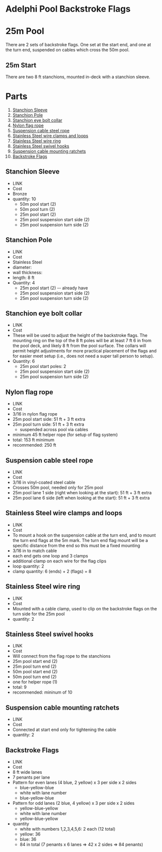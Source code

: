 # Adelphi Pool Backstroke Flags

# 25m Pool

There are 2 sets of backstroke flags. One set at the start end, and one at the turn end,
suspended on cables which cross the 50m pool.

## 25m Start

There are two 8 ft stanchions, mounted in-deck with a stanchion sleeve.

# Parts

1. [Stanchion Sleeve](#stanchion-sleeve)
1. [Stanchion Pole](#stanchion-pole)
1. [Stanchion eye bolt collar](#stanchion-eye-bolt-collar)
1. [Nylon flag rope](#nylon-flag-rope)
1. [Suspension cable steel rope](#suspension-cable-steel-rope)
1. [Stainless Steel wire clamps and loops](#stainless-steel-wire-clamps-and-loops)
1. [Stainless Steel wire ring](#stainless-steel-wire-ring)
1. [Stainless Steel swivel hooks](#stainless-steel-swivel-hooks)
1. [Suspension cable mounting ratchets](#suspension-cable-mounting-ratchets)
1. [Backstroke Flags](#backstroke-flags)

## Stanchion Sleeve
  * LINK
  * Cost
  * Bronze
  * quantity: 10
    * 50m pool start (2)
    * 50m pool turn (2)
    * 25m pool start (2)
    * 25m pool suspension start side (2)
    * 25m pool suspension turn side (2)

## Stanchion Pole
  * LINK
  * Cost
  * Stainless Steel
  * diameter:
  * wall thickness:
  * length: 8 ft
  * Quantity: 4
    * 25m pool start (2) -- already have
    * 25m pool suspension start side (2)
    * 25m pool suspension turn side (2)

## Stanchion eye bolt collar
  * LINK
  * Cost
  * These will be used to adjust the height of the backstroke flags. The mounting ring on the top of the
    8 ft poles will be at least 7 ft 6 in from the pool deck, and likely 8 ft from the pool surface.  The
    collars will permit height adjustments for more practical placement of the flags and for easier meet setup
    (i.e., does not need a super tall person to setup).
  * Quantity: 6
    * 25m pool start poles: 2
    * 25m pool suspension start side (2)
    * 25m pool suspension turn side (2)

## Nylon flag rope
  * LINK
  * Cost
  * 3/16 in nylon flag rope
  * 25m pool start side: 51 ft + 3 ft extra
  * 25m pool turn side: 51 ft + 3 ft extra
    * suspended across pool via cables
  * minimum 45 ft helper rope (for setup of flag system)
  * total: 153 ft minimum
  * recommended: 250 ft

## Suspension cable steel rope
  * LINK
  * Cost
  * 3/16 in vinyl-coated steel cable
  * Crosses 50m pool, needed only for 25m pool
  * 25m pool lane 1 side (right when looking at the start): 51 ft + 3 ft extra
  * 25m pool lane 6 side (left when looking at the start): 51 ft + 3 ft extra

## Stainless Steel wire clamps and loops
  * LINK
  * Cost
  * To mount a hook on the suspension cable at the turn end, and to mount the turn end flags at the 5m mark.   The turn
    end flag mount will be a specific distance from the end so this must be a fixed mounting
  * 3/16 in to match cable
  * each end gets one loop and 3 clamps
  * additional clamp on each wire for the flag clips
  * loop quantity: 2 
  * clamp quantity: 6 (ends) + 2 (flags) = 8

## Stainless Steel wire ring
  * LINK
  * Cost
  * Mounted with a cable clamp, used to clip on the backstroke flags on the turn side for the 25m pool
  * quantity: 2
  
## Stainless Steel swivel hooks
  * LINK
  * Cost
  * Will connect from the flag rope to the stanchions
  * 25m pool start end (2)
  * 25m pool turn end (2)
  * 50m pool start end (2)
  * 50m pool turn end (2)
  * one for helper rope (1)
  * total: 9
  * recommended: mininum of 10

## Suspension cable mounting ratchets
  * LINK
  * Cost
  * Connected at start end only for tightening the cable
  * quantity: 2

## Backstroke Flags
  * LINK
  * Cost
  * 8 ft wide lanes
  * 7 penants per lane
  * Pattern for even lanes (4 blue, 2 yellow) x 3 per side x 2 sides
    * blue-yellow-blue
    * white with lane number
    * blue-yellow-blue
  * Pattern for odd lanes (2 blue, 4 yellow) x 3 per side x 2 sides
    * yellow-blue-yellow
    * white with lane number
    * yellow-blue-yellow
  * quantity
    * white with numbers 1,2,3,4,5,6: 2 each (12 total)
    * yellow: 36
    * blue: 36
    * 84 in total (7 penants x 6 lanes => 42 x 2 sides  => 84 penants)
